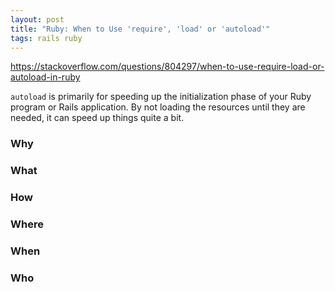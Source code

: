 ```yaml
---
layout: post
title: "Ruby: When to Use 'require', 'load' or 'autoload'"
tags: rails ruby
---
```


https://stackoverflow.com/questions/804297/when-to-use-require-load-or-autoload-in-ruby


`autoload` is primarily for speeding up the initialization phase of your Ruby program or Rails application. By not loading the resources until they are needed, it can speed up things quite a bit.

### Why


### What



### How



### Where


### When



### Who